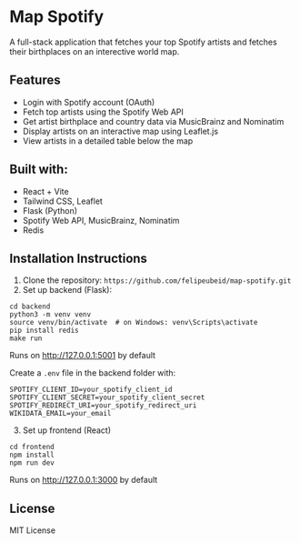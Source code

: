 # Map Spotify

A full-stack application that fetches your top Spotify artists and fetches their birthplaces on an interective world map.

## Features

- Login with Spotify account (OAuth)
- Fetch top artists using the Spotify Web API
- Get artist birthplace and country data via MusicBrainz and Nominatim
- Display artists on an interactive map using Leaflet.js
- View artists in a detailed table below the map

## Built with:

- React + Vite
- Tailwind CSS, Leaflet
- Flask (Python)
- Spotify Web API, MusicBrainz, Nominatim
- Redis

## Installation Instructions

1. Clone the repository:
```https://github.com/felipeubeid/map-spotify.git```
2. Set up backend (Flask):
```
cd backend
python3 -m venv venv
source venv/bin/activate  # on Windows: venv\Scripts\activate
pip install redis
make run
```
Runs on http://127.0.0.1:5001 by default

Create a ```.env``` file in the backend folder with:
```
SPOTIFY_CLIENT_ID=your_spotify_client_id
SPOTIFY_CLIENT_SECRET=your_spotify_client_secret
SPOTIFY_REDIRECT_URI=your_spotify_redirect_uri
WIKIDATA_EMAIL=your_email
```

3. Set up frontend (React)
```
cd frontend
npm install
npm run dev
```
Runs on http://127.0.0.1:3000 by default

## License

MIT License
